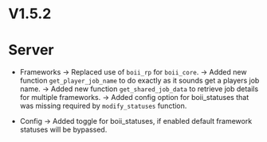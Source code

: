 # V1.5.2

# Server

- Frameworks
-> Replaced use of `boii_rp` for `boii_core`.
-> Added new function `get_player_job_name` to do exactly as it sounds get a players job name.
-> Added new function `get_shared_job_data` to retrieve job details for multiple frameworks.
-> Added config option for boii_statuses that was missing required by `modify_statuses` function.

- Config
-> Added toggle for boii_statuses, if enabled default framework statuses will be bypassed.